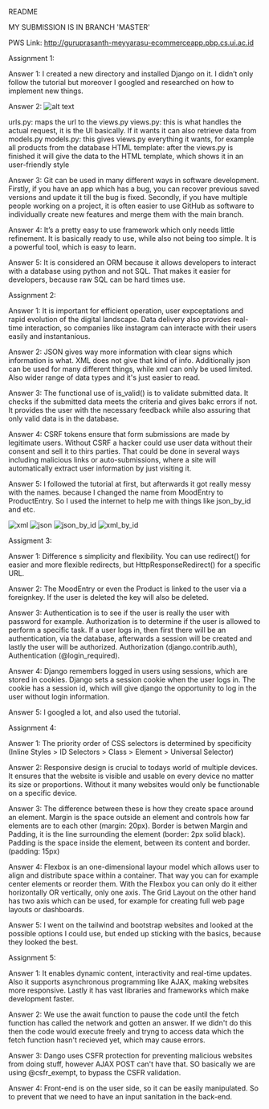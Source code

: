 README

MY SUBMISSION IS IN BRANCH 'MASTER'

PWS Link: http://guruprasanth-meyyarasu-ecommerceapp.pbp.cs.ui.ac.id

Assignment 1:

Answer 1:
I created a new directory and installed Django on it. I didn’t only follow the tutorial but moreover I googled and researched on how to implement new things.

Answer 2: 
![alt text](<Screenshot 2024-09-11 at 10.23.18-1.png>)

urls.py: maps the url to the views.py
views.py: this is what handles the actual request, it is the UI basically. If it wants it can also retrieve data from models.py
models.py: this gives views.py everything it wants, for example all products from the database
HTML template: after the views.py is finished it will give the data to the HTML template, which shows it in an user-friendly style

Answer 3:
Git can be used in many different ways in software development. Firstly, if you have an app which has a bug, you can recover previous saved versions and update it till the bug is fixed. Secondly, if you have multiple people working on a project, it is often easier to use GitHub as software to individually create new features and merge them with the main branch.

Answer 4:
It’s a pretty easy to use framework which only needs little refinement. It is basically ready to use, while also not being too simple. It is a powerful tool, which is easy to learn.

Answer 5:
It is considered an ORM because it allows developers to interact with a database using python and not SQL. That makes it easier for developers, because raw SQL can be hard times use.


Assignment 2:

Answer 1:
It is important for efficient operation, user expceptations and rapid evolution of the digital landscape. Data delivery also provides real-time interaction, so companies like instagram can interacte with their users easily and instantanious.

Answer 2:
JSON gives way more information with clear signs which information is what. XML does not give that kind of info. Additionally json can be used for many different things, while xml can only be used limited. Also wider range of data types and it's just easier to read.

Answer 3:
The functional use of is_valid() is to validate submitted data. It checks if the submitted data meets the criteria and gives bakc errors if not. It provides the user with the necessary feedback while also assuring that only valid data is in the database.

Answer 4:
CSRF tokens ensure that form submissions are made by legitimate users. Without CSRF a hacker could use user data without their consent and sell it to thirs parties. That could be done in several ways including malicious links or auto-submissions, where a site will automatically extract user information by just visiting it.

Answer 5:
I followed the tutorial at first, but afterwards it got really messy with the names. because I changed the name from MoodEntry to ProductEntry. So I used the internet to help me with things like json_by_id and etc.

![xml](<Screenshot 2024-09-17 at 15.48.53.png>)
![json](<Screenshot 2024-09-17 at 15.49.14.png>)
![json_by_id](<Screenshot 2024-09-17 at 15.49.27.png>)
![xml_by_id](<Screenshot 2024-09-17 at 15.49.35.png>)

Assigment 3:

Answer 1:
Difference s simplicity and flexibility. You can use redirect() for easier and more flexible redirects, but HttpResponseRedirect() for a specific URL.

Answer 2:
The MoodEntry or even the Product is linked to the user via a foreignkey. If the user is deleted the key will also be deleted.

Answer 3:
Authentication is to see if the user is really the user with password for example. Authorization is to determine if the user is allowed to perform a specific task. If a user logs in, then first there will be an authentication, via the database, afterwards a session will be created and lastly the user will be authorized. Authorization (django.contrib.auth), Authentication (@login_required).

Answer 4:
Django remembers logged in users using sessions, which are stored in cookies. Django sets a session cookie when the user logs in. The cookie has a session id, which will give django the opportunity to log in the user without login information.

Answer 5:
I googled a lot, and also used the tutorial.

Assignment 4:

Answer 1:
The priority order of CSS selectors is determined by specificity (Inline Styles > ID Selectors > Class > Element > Universal Selector)

Answer 2:
Responsive design is crucial to todays world of multiple devices. It ensures that the website is visible and usable on every device no matter its size or proportions. Without it many websites would only be functionable on a specific device.

Answer 3:
The difference between these is how they create space around an element. Margin is the space outside an element and controls how far elements are to each other (margin: 20px). Border is betwen Margin and Padding, it is the line surrounding the element (border: 2px solid black). Padding is the space inside the element, between its content and border. (padding: 15px)

Answer 4:
Flexbox is an one-dimensional layour model which allows user to align and distribute space within a container. That way you can for example center elements or reorder them. With the Flexbox you can only do it either horizontally OR vertically, only one axis. The Grid Layout on the other hand has two axis which can be used, for example for creating full web page layouts or dashboards.

Answer 5:
I went on the tailwind and bootstrap websites and looked at the possible options I could use, but ended up sticking with the basics, because they looked the best.

Assignment 5:

Answer 1:
It enables dynamic content, interactivity and real-time updates. Also it supports asynchronous programming like AJAX, making websites more responsive. Lastly it has vast libraries and frameworks which make development faster.

Answer 2:
We use the await function to pause the code until the fetch function has called the network and gotten an answer. If we didn't do this then the code would execute freely and tryng to access data which the fetch function hasn't recieved yet, which may cause errors.

Answer 3:
Dango uses CSFR protection for preventing malicious websites from doing stuff, however AJAX POST can't have that. SO basically we are using @csfr_exempt, to bypass the CSFR validation.

Answer 4:
Front-end is on the user side, so it can be easily manipulated. So to prevent that we need to have an input sanitation in the back-end.

